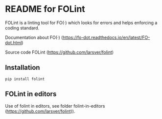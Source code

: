 README for FOLint 
=============================================

FOLint is a linting tool for FO(·) which looks for errors and helps enforcing a coding standard.

Documentation about FO(·) (https://fo-dot.readthedocs.io/en/latest/FO-dot.html)

Source code FOLint (https://github.com/larsver/folint)

Installation
-------

    pip install folint


FOLint in editors
-------
Use of folint in editors, see folder folint-in-editors (https://github.com/larsver/folint)).
